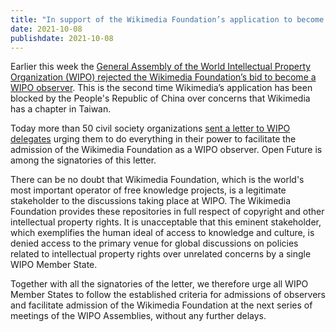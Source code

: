 ```yaml
---
title: "In support of the Wikimedia Foundation’s application to become an observer at WIPO"
date: 2021-10-08
publishdate: 2021-10-08
---
```


Earlier this week the [General Assembly of the World Intellectual Property Organization (WIPO) rejected the Wikimedia Foundation’s bid to become a WIPO observer](https://wikimediafoundation.org/news/2021/10/05/china-again-blocks-wikimedia-foundations-accreditation-to-world-intellectual-property-organization/). This is the second time Wikimedia’s application has been blocked by the People's Republic of China over concerns that Wikimedia has a chapter in Taiwan. 

Today more than  50 civil society organizations [sent a letter to WIPO delegates](https://www.communia-association.org/wp-content/uploads/2021/10/Civil-Society-Letter-to-WIPO-Delegates.pdf) urging them to do everything in their power to facilitate the admission of the Wikimedia Foundation as a WIPO observer. Open Future is among the signatories of this letter. 

There can be no doubt that Wikimedia Foundation, which is the world's most important operator of free knowledge projects, is a legitimate stakeholder to the discussions taking place at WIPO. The Wikimedia Foundation provides these repositories in full respect of copyright and other intellectual property rights. It is unacceptable that this eminent stakeholder, which exemplifies the human ideal of access to knowledge and culture, is denied access to the primary venue for global discussions on policies related to intellectual property rights over unrelated concerns by a single WIPO Member State.

Together with all the signatories of the letter, we therefore urge all WIPO Member States to follow the established criteria for admissions of observers and facilitate admission of the Wikimedia Foundation at the next series of meetings of the WIPO Assemblies, without any further delays.
